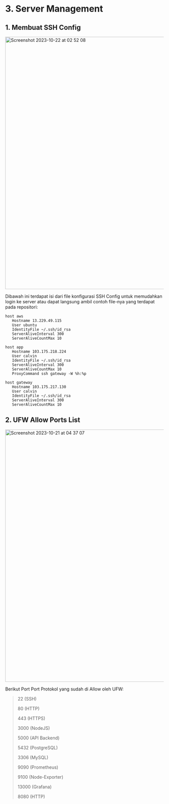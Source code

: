 # 3. Server Management

## 1. Membuat SSH Config

<img width="800" alt="Screenshot 2023-10-22 at 02 52 08" src="https://github.com/calvinnr/devops18-capstoneproject-calvinnr/assets/101310300/f02cd62b-c0e9-433c-b205-539003f11a33">

Dibawah ini terdapat isi dari file konfigurasi SSH Config untuk memudahkan login ke server atau dapat langsung ambil contoh file-nya yang terdapat pada repositori:

```shell
host aws
   Hostname 13.229.49.115
   User ubuntu
   IdentityFile ~/.ssh/id_rsa
   ServerAliveInterval 300
   ServerAliveCountMax 10

host app
   Hostname 103.175.218.224
   User calvin
   IdentityFile ~/.ssh/id_rsa
   ServerAliveInterval 300
   ServerAliveCountMax 10
   ProxyCommand ssh gateway -W %h:%p

host gateway
   Hostname 103.175.217.130
   User calvin
   IdentityFile ~/.ssh/id_rsa
   ServerAliveInterval 300
   ServerAliveCountMax 10
```

## 2. UFW Allow Ports List

<img width="800" alt="Screenshot 2023-10-21 at 04 37 07" src="https://github.com/calvinnr/devops18-capstoneproject-calvinnr/assets/101310300/3d284ea0-dee4-49aa-877a-8dde23341c54">

Berikut Port Port Protokol yang sudah di Allow oleh UFW:

> 22 (SSH)
>
> 80 (HTTP)
>
> 443 (HTTPS)
>
> 3000 (NodeJS)
>
> 5000 (API Backend)
>
> 5432 (PostgreSQL)
>
> 3306 (MySQL)
>
> 9090 (Prometheus)
>
> 9100 (Node-Exporter)
>
> 13000 (Grafana)
>
> 8080 (HTTP)

